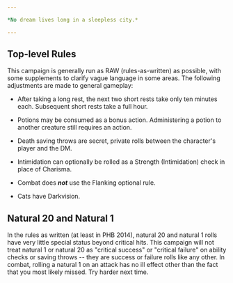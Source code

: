 ```yaml
---

*No dream lives long in a sleepless city.*

---
```


## Top-level Rules

This campaign is generally run as RAW (rules-as-written) as possible, with some supplements to clarify vague language in some areas. The following adjustments are made to general gameplay:

- After taking a long rest, the next two short rests take only ten minutes each. Subsequent short rests take a full hour.

- Potions may be consumed as a bonus action. Administering a potion to another creature still requires an action.

- Death saving throws are secret, private rolls between the character's player and the DM.

- Intimidation can optionally be rolled as a Strength (Intimidation) check in place of Charisma.

- Combat does ***not*** use the Flanking optional rule.

- Cats have Darkvision.

## Natural 20 and Natural 1

In the rules as written (at least in PHB 2014), natural 20 and natural 1 rolls have very little special status beyond critical hits. This campaign will not treat natural 1 or natural 20 as "critical success" or "critical failure" on ability checks or saving throws -- they are success or failure rolls like any other. In combat, rolling a natural 1 on an attack has no ill effect other than the fact that you most likely missed. Try harder next time.

